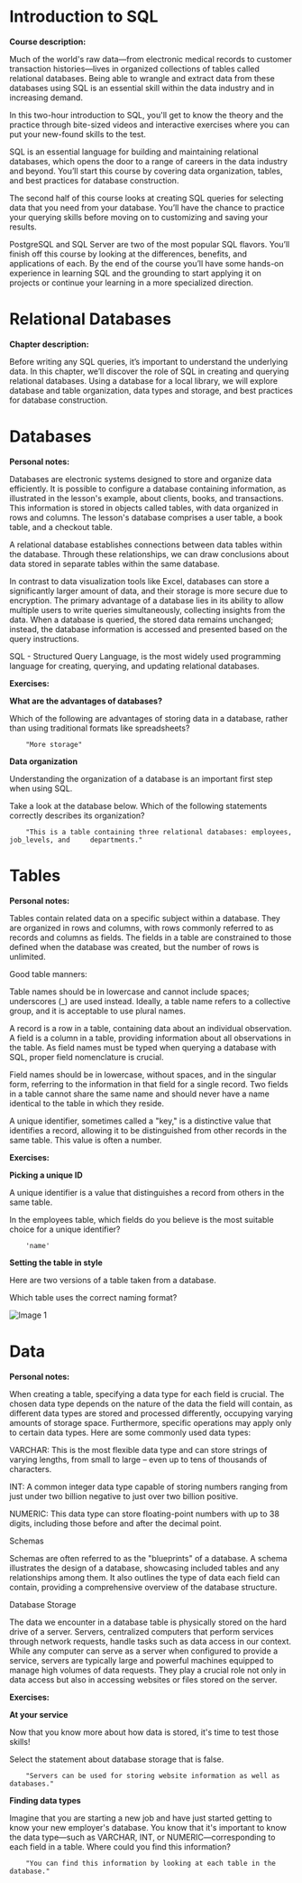 # Introduction to SQL

**Course description:**

Much of the world's raw data—from electronic medical records to customer transaction histories—lives in organized collections of tables called relational databases. Being able to wrangle and extract data from these databases using SQL is an essential skill within the data industry and in increasing demand.

In this two-hour introduction to SQL, you'll get to know the theory and the practice through bite-sized videos and interactive exercises where you can put your new-found skills to the test.

SQL is an essential language for building and maintaining relational databases, which opens the door to a range of careers in the data industry and beyond. You’ll start this course by covering data organization, tables, and best practices for database construction.

The second half of this course looks at creating SQL queries for selecting data that you need from your database. You’ll have the chance to practice your querying skills before moving on to customizing and saving your results.

PostgreSQL and SQL Server are two of the most popular SQL flavors. You’ll finish off this course by looking at the differences, benefits, and applications of each. By the end of the course you’ll have some hands-on experience in learning SQL and the grounding to start applying it on projects or continue your learning in a more specialized direction.

# Relational Databases

**Chapter description:**

Before writing any SQL queries, it’s important to understand the underlying data. In this chapter, we’ll discover the role of SQL in creating and querying relational databases. Using a database for a local library, we will explore database and table organization, data types and storage, and best practices for database construction.

# Databases 

**Personal notes:**

Databases are electronic systems designed to store and organize data efficiently. It is possible to configure a database containing information, as illustrated in the lesson's example, about clients, books, and transactions. This information is stored in objects called tables, with data organized in rows and columns. The lesson's database comprises a user table, a book table, and a checkout table.

A relational database establishes connections between data tables within the database. Through these relationships, we can draw conclusions about data stored in separate tables within the same database.

In contrast to data visualization tools like Excel, databases can store a significantly larger amount of data, and their storage is more secure due to encryption. The primary advantage of a database lies in its ability to allow multiple users to write queries simultaneously, collecting insights from the data. When a database is queried, the stored data remains unchanged; instead, the database information is accessed and presented based on the query instructions.

SQL - Structured Query Language, is the most widely used programming language for creating, querying, and updating relational databases.

**Exercises:**

**What are the advantages of databases?**

Which of the following are advantages of storing data in a database, rather than using traditional formats like spreadsheets?

        "More storage"

**Data organization**

Understanding the organization of a database is an important first step when using SQL.

Take a look at the database below. Which of the following statements correctly describes its organization?

        "This is a table containing three relational databases: employees, job_levels, and     departments."       

# Tables

**Personal notes:**

Tables contain related data on a specific subject within a database. They are organized in rows and columns, with rows commonly referred to as records and columns as fields. The fields in a table are constrained to those defined when the database was created, but the number of rows is unlimited.

Good table manners:

Table names should be in lowercase and cannot include spaces; underscores (_) are used instead. Ideally, a table name refers to a collective group, and it is acceptable to use plural names.

A record is a row in a table, containing data about an individual observation. A field is a column in a table, providing information about all observations in the table. As field names must be typed when querying a database with SQL, proper field nomenclature is crucial.

Field names should be in lowercase, without spaces, and in the singular form, referring to the information in that field for a single record. Two fields in a table cannot share the same name and should never have a name identical to the table in which they reside.

A unique identifier, sometimes called a "key," is a distinctive value that identifies a record, allowing it to be distinguished from other records in the same table. This value is often a number.


**Exercises:**

**Picking a unique ID**

A unique identifier is a value that distinguishes a record from others in the same table.

In the employees table, which fields do you believe is the most suitable choice for a unique identifier?

        'name'

**Setting the table in style**

Here are two versions of a table taken from a database.

Which table uses the correct naming format?

![Image 1](https://github.com/Caiobauab360/Data_Analyst_With_SQL_Course_Portfolio/assets/127256295/7a0d8578-3b4c-4ccd-9ea3-01e5ae7d4d51)

# Data

**Personal notes:**

When creating a table, specifying a data type for each field is crucial. The chosen data type depends on the nature of the data the field will contain, as different data types are stored and processed differently, occupying varying amounts of storage space. Furthermore, specific operations may apply only to certain data types. Here are some commonly used data types:

VARCHAR: This is the most flexible data type and can store strings of varying lengths, from small to large – even up to tens of thousands of characters.

INT: A common integer data type capable of storing numbers ranging from just under two billion negative to just over two billion positive.

NUMERIC: This data type can store floating-point numbers with up to 38 digits, including those before and after the decimal point.

Schemas

Schemas are often referred to as the "blueprints" of a database. A schema illustrates the design of a database, showcasing included tables and any relationships among them. It also outlines the type of data each field can contain, providing a comprehensive overview of the database structure.

Database Storage

The data we encounter in a database table is physically stored on the hard drive of a server. Servers, centralized computers that perform services through network requests, handle tasks such as data access in our context. While any computer can serve as a server when configured to provide a service, servers are typically large and powerful machines equipped to manage high volumes of data requests. They play a crucial role not only in data access but also in accessing websites or files stored on the server.


**Exercises:**

**At your service**

Now that you know more about how data is stored, it's time to test those skills!

Select the statement about database storage that is false.

        "Servers can be used for storing website information as well as databases."

**Finding data types**

Imagine that you are starting a new job and have just started getting to know your new employer's database. You know that it's important to know the data type—such as VARCHAR, INT, or NUMERIC—corresponding to each field in a table. Where could you find this information?

        "You can find this information by looking at each table in the database."
